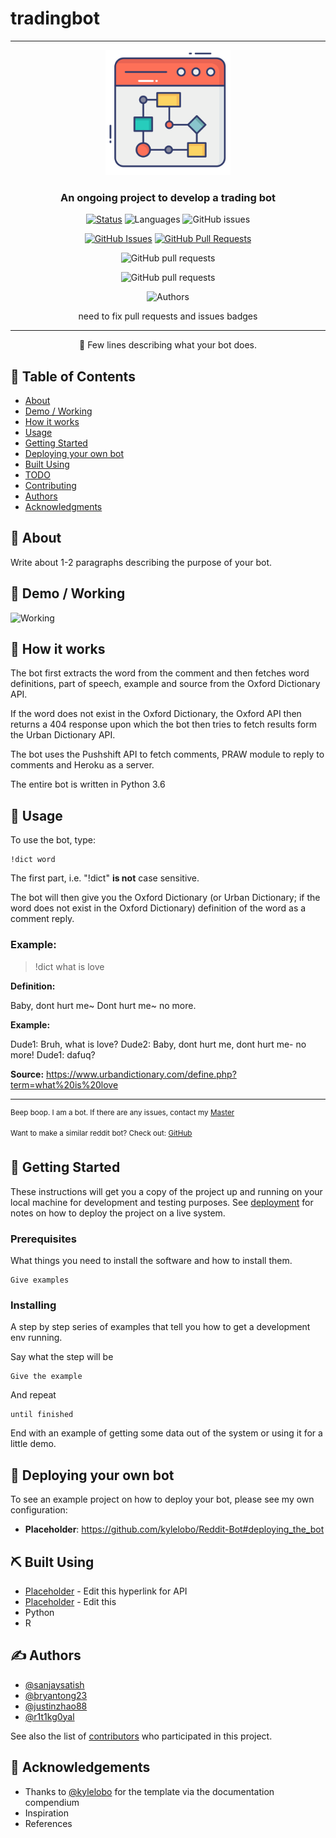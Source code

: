 # tradingbot
---

<p align="center">
  <a href="" rel="noopener">
 <img width=200px height=200px src="https://github.com/sanjaysatish/tradingbot/blob/main/web-browser.png" alt="Bot logo"></a>
</p>


<h3 align="center">An ongoing project to develop a trading bot</h3>

<div align="center">

  [![Status](https://img.shields.io/badge/Status-Active-988189)]()
  ![Languages](https://img.shields.io/badge/Languages-R%2C%20Python-8CBEB2)
  ![GitHub issues](https://img.shields.io/github/issues/sanjaysatish/tradingbot?color=f2ebbf)
  
  [![GitHub Issues](https://img.shields.io/github/issues/kylelobo/The-Documentation-Compendium.svg)](https://github.com/sanjaysatish/tradingbot/issues)
  [![GitHub Pull Requests](https://img.shields.io/github/issues-pr/kylelobo/The-Documentation-Compendium.svg)](https://github.com/sanjaysatish/tradingbot/pulls)
  
  ![GitHub pull requests](https://img.shields.io/github/issues-pr/sanjaysatish/tradingbot?color=F3b562)
  
  ![GitHub pull requests](https://img.shields.io/github/issues-pr/sanjaysatish/tradingbot?color=F3b562)
  
  ![Authors](https://img.shields.io/badge/Authors-%40sanjaysatish%2C%20%40bryantong23%2C%20%40justinzhao88%2C%20and%20%40r1t1kg0yal-F06060?style=for-the-badge&logo=appveyor?)

need to fix pull requests and issues badges

</div>

---

<p align="center"> 🤖 Few lines describing what your bot does.
    <br> 
</p>

## 📝 Table of Contents
+ [About](#about)
+ [Demo / Working](#demo)
+ [How it works](#working)
+ [Usage](#usage)
+ [Getting Started](#getting_started)
+ [Deploying your own bot](#deployment)
+ [Built Using](#built_using)
+ [TODO](../TODO.md)
+ [Contributing](../CONTRIBUTING.md)
+ [Authors](#authors)
+ [Acknowledgments](#acknowledgement)

## 🧐 About <a name = "about"></a>
Write about 1-2 paragraphs describing the purpose of your bot.

## 🎥 Demo / Working <a name = "demo"></a>
![Working](https://media.giphy.com/media/20NLMBm0BkUOwNljwv/giphy.gif)

## 💭 How it works <a name = "working"></a>

The bot first extracts the word from the comment and then fetches word definitions, part of speech, example and source from the Oxford Dictionary API.

If the word does not exist in the Oxford Dictionary, the Oxford API then returns a 404 response upon which the bot then tries to fetch results form the Urban Dictionary API.

The bot uses the Pushshift API to fetch comments, PRAW module to reply to comments and Heroku as a server.

The entire bot is written in Python 3.6

## 🎈 Usage <a name = "usage"></a>

To use the bot, type:
```
!dict word
```
The first part, i.e. "!dict" **is not** case sensitive.

The bot will then give you the Oxford Dictionary (or Urban Dictionary; if the word does not exist in the Oxford Dictionary) definition of the word as a comment reply.

### Example:

> !dict what is love

**Definition:**

Baby, dont hurt me~
Dont hurt me~ no more.

**Example:**

Dude1: Bruh, what is love?
Dude2: Baby, dont hurt me, dont hurt me- no more!
Dude1: dafuq?

**Source:** https://www.urbandictionary.com/define.php?term=what%20is%20love

---

<sup>Beep boop. I am a bot. If there are any issues, contact my [Master](https://www.reddit.com/message/compose/?to=PositivePlayer1&subject=/u/Wordbook_Bot)</sup>

<sup>Want to make a similar reddit bot? Check out: [GitHub](https://github.com/kylelobo/Reddit-Bot)</sup>

## 🏁 Getting Started <a name = "getting_started"></a>
These instructions will get you a copy of the project up and running on your local machine for development and testing purposes. See [deployment](#deployment) for notes on how to deploy the project on a live system.

### Prerequisites

What things you need to install the software and how to install them.

```
Give examples
```

### Installing

A step by step series of examples that tell you how to get a development env running.

Say what the step will be

```
Give the example
```

And repeat

```
until finished
```

End with an example of getting some data out of the system or using it for a little demo.

## 🚀 Deploying your own bot <a name = "deployment"></a>
To see an example project on how to deploy your bot, please see my own configuration:

+ **Placeholder**: https://github.com/kylelobo/Reddit-Bot#deploying_the_bot

## ⛏️ Built Using <a name = "built_using"></a>
+ [Placeholder](https://praw.readthedocs.io/en/latest/) - Edit this hyperlink for API
+ [Placeholder](https://www.heroku.com/) - Edit this 
+ Python
+ R

## ✍️ Authors <a name = "authors"></a>
+ [@sanjaysatish](https://github.com/sanjaysatish) 
+ [@bryantong23](https://github.com/bryantong23) 
+ [@justinzhao88](https://github.com/justinzhao88) 
+ [@r1t1kg0yal](https://github.com/r1t1kg0yal) 

See also the list of [contributors](https://github.com/sanjaysatish/tradingbot/contributors) who participated in this project.

## 🎉 Acknowledgements <a name = "acknowledgement"></a>
+ Thanks to [@kylelobo](https://github.com/kylelobo) for the template via the documentation compendium
+ Inspiration
+ References
